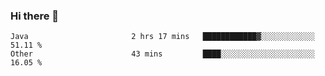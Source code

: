### Hi there 👋

<!--START_SECTION:waka-->

```text
Java                       2 hrs 17 mins   ████████████▓░░░░░░░░░░░░   51.11 %
Other                      43 mins         ████░░░░░░░░░░░░░░░░░░░░░   16.05 %
```

<!--END_SECTION:waka-->

<!--
**jerry-shao/jerry-shao** is a ✨ _special_ ✨ repository because its `README.md` (this file) appears on your GitHub profile.

Here are some ideas to get you started:

- 🔭 I’m currently working on ...
- 🌱 I’m currently learning ...
- 👯 I’m looking to collaborate on ...
- 🤔 I’m looking for help with ...
- 💬 Ask me about ...
- 📫 How to reach me: ...
- 😄 Pronouns: ...
- ⚡ Fun fact: ...
-->
